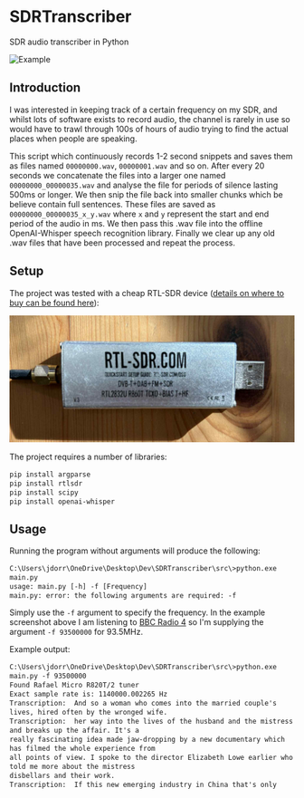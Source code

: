 # SDRTranscriber
SDR audio transcriber in Python

![Example](https://github.com/James-P-D/SDRTranscriber/blob/main/screenshot.jpg)

## Introduction

I was interested in keeping track of a certain frequency on my SDR, and whilst lots of software exists to record audio, the channel is rarely in use so would have to trawl through 100s of hours of audio trying to find the actual places when people are speaking.

This script which continuously records 1-2 second snippets and saves them as files named `00000000.wav`, `00000001.wav` and so on. After every 20 seconds we concatenate the files into a larger one named `00000000_00000035.wav` and analyse the file for periods of silence lasting 500ms or longer. We then snip the file back into smaller chunks which be believe contain full sentences. These files are saved as `00000000_00000035_x_y.wav` where `x` and `y` represent the start and end period of the audio in ms. We then pass this .wav file into the offline OpenAI-Whisper speech recognition library. Finally we clear up any old .wav files that have been processed and repeat the process.

## Setup

The project was tested with a cheap RTL-SDR device ([details on where to buy can be found here](https://www.rtl-sdr.com/buy-rtl-sdr-dvb-t-dongles/)):

![RTLSDR](https://github.com/James-P-D/SDRTranscriber/blob/main/rtlsdr.jpg)

The project requires a number of libraries:

```
pip install argparse
pip install rtlsdr
pip install scipy
pip install openai-whisper
```

## Usage

Running the program without arguments will produce the following:

```
C:\Users\jdorr\OneDrive\Desktop\Dev\SDRTranscriber\src\>python.exe main.py
usage: main.py [-h] -f [Frequency]
main.py: error: the following arguments are required: -f
```

Simply use the `-f` argument to specify the frequency. In the example screenshot above I am listening to [BBC Radio 4](https://en.wikipedia.org/wiki/BBC_Radio_4) so I'm supplying the argument `-f 93500000` for 93.5MHz.

Example output:

```
C:\Users\jdorr\OneDrive\Desktop\Dev\SDRTranscriber\src\>python.exe main.py -f 93500000
Found Rafael Micro R820T/2 tuner
Exact sample rate is: 1140000.002265 Hz
Transcription:  And so a woman who comes into the married couple's lives, hired often by the wronged wife.
Transcription:  her way into the lives of the husband and the mistress and breaks up the affair. It's a
really fascinating idea made jaw-dropping by a new documentary which has filmed the whole experience from
all points of view. I spoke to the director Elizabeth Lowe earlier who told me more about the mistress
disbellars and their work.
Transcription:  If this new emerging industry in China that's only
```